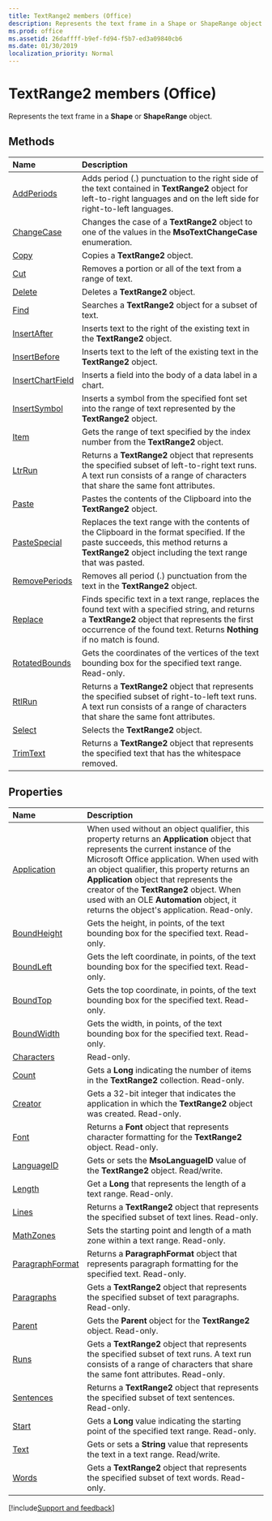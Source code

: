 ```yaml
---
title: TextRange2 members (Office)
description: Represents the text frame in a Shape or ShapeRange object.
ms.prod: office
ms.assetid: 26daffff-b9ef-fd94-f5b7-ed3a09840cb6
ms.date: 01/30/2019
localization_priority: Normal
---
```



# TextRange2 members (Office)

Represents the text frame in a **Shape** or **ShapeRange** object.

## Methods

|Name|Description|
|:-----|:-----|
|[AddPeriods](../../Office.TextRange2.AddPeriods.md)|Adds period (.) punctuation to the right side of the text contained in **TextRange2** object for left-to-right languages and on the left side for right-to-left languages.|
|[ChangeCase](../../Office.TextRange2.ChangeCase.md)|Changes the case of a **TextRange2** object to one of the values in the **MsoTextChangeCase** enumeration.|
|[Copy](../../Office.TextRange2.Copy.md)|Copies a **TextRange2** object.|
|[Cut](../../Office.TextRange2.Cut.md)|Removes a portion or all of the text from a range of text.|
|[Delete](../../Office.TextRange2.Delete.md)|Deletes a **TextRange2** object.|
|[Find](../../Office.TextRange2.Find.md)|Searches a **TextRange2** object for a subset of text.|
|[InsertAfter](../../Office.TextRange2.InsertAfter.md)|Inserts text to the right of the existing text in the **TextRange2** object.|
|[InsertBefore](../../Office.TextRange2.InsertBefore.md)|Inserts text to the left of the existing text in the **TextRange2** object.|
|[InsertChartField](../../Office.TextRange2.InsertChartField.md)|Inserts a field into the body of a data label in a chart. |
|[InsertSymbol](../../Office.TextRange2.InsertSymbol.md)|Inserts a symbol from the specified font set into the range of text represented by the **TextRange2** object.|
|[Item](../../Office.TextRange2.Item.md)|Gets the range of text specified by the index number from the **TextRange2** object.|
|[LtrRun](../../Office.TextRange2.LtrRun.md)|Returns a **TextRange2** object that represents the specified subset of left-to-right text runs. A text run consists of a range of characters that share the same font attributes.|
|[Paste](../../Office.TextRange2.Paste.md)|Pastes the contents of the Clipboard into the **TextRange2** object.|
|[PasteSpecial](../../Office.TextRange2.PasteSpecial.md)|Replaces the text range with the contents of the Clipboard in the format specified. If the paste succeeds, this method returns a **TextRange2** object including the text range that was pasted.|
|[RemovePeriods](../../Office.TextRange2.RemovePeriods.md)|Removes all period (.) punctuation from the text in the **TextRange2** object.|
|[Replace](../../Office.TextRange2.Replace.md)|Finds specific text in a text range, replaces the found text with a specified string, and returns a **TextRange2** object that represents the first occurrence of the found text. Returns **Nothing** if no match is found.|
|[RotatedBounds](../../Office.TextRange2.RotatedBounds.md)|Gets the coordinates of the vertices of the text bounding box for the specified text range. Read-only.|
|[RtlRun](../../Office.TextRange2.RtlRun.md)|Returns a **TextRange2** object that represents the specified subset of right-to-left text runs. A text run consists of a range of characters that share the same font attributes.|
|[Select](../../Office.TextRange2.Select.md)|Selects the **TextRange2** object.|
|[TrimText](../../Office.TextRange2.TrimText.md)|Returns a **TextRange2** object that represents the specified text that has the whitespace removed.|

## Properties

|Name|Description|
|:-----|:-----|
|[Application](../../Office.TextRange2.Application.md)|When used without an object qualifier, this property returns an **Application** object that represents the current instance of the Microsoft Office application. When used with an object qualifier, this property returns an **Application** object that represents the creator of the **TextRange2** object. When used with an OLE **Automation** object, it returns the object's application. Read-only.|
|[BoundHeight](../../Office.TextRange2.BoundHeight.md)|Gets the height, in points, of the text bounding box for the specified text. Read-only.|
|[BoundLeft](../../Office.TextRange2.BoundLeft.md)|Gets the left coordinate, in points, of the text bounding box for the specified text. Read-only.|
|[BoundTop](../../Office.TextRange2.BoundTop.md)|Gets the top coordinate, in points, of the text bounding box for the specified text. Read-only.|
|[BoundWidth](../../Office.TextRange2.BoundWidth.md)|Gets the width, in points, of the text bounding box for the specified text. Read-only.|
|[Characters](../../Office.TextRange2.Characters.md)|Read-only.|
|[Count](../../Office.TextRange2.Count.md)|Gets a **Long** indicating the number of items in the **TextRange2** collection. Read-only.|
|[Creator](../../Office.TextRange2.Creator.md)|Gets a 32-bit integer that indicates the application in which the **TextRange2** object was created. Read-only.|
|[Font](../../Office.TextRange2.Font.md)|Returns a **Font** object that represents character formatting for the **TextRange2** object. Read-only.|
|[LanguageID](../../Office.TextRange2.LanguageID.md)|Gets or sets the **MsoLanguageID** value of the **TextRange2** object. Read/write.|
|[Length](../../Office.TextRange2.Length.md)|Get a **Long** that represents the length of a text range. Read-only.|
|[Lines](../../Office.TextRange2.Lines.md)|Returns a **TextRange2** object that represents the specified subset of text lines. Read-only.|
|[MathZones](../../Office.TextRange2.MathZones.md)|Sets the starting point and length of a math zone within a text range. Read-only.|
|[ParagraphFormat](../../Office.TextRange2.ParagraphFormat.md)|Returns a **ParagraphFormat** object that represents paragraph formatting for the specified text. Read-only.|
|[Paragraphs](../../Office.TextRange2.Paragraphs.md)|Gets a **TextRange2** object that represents the specified subset of text paragraphs. Read-only.|
|[Parent](../../Office.TextRange2.Parent.md)|Gets the **Parent** object for the **TextRange2** object. Read-only.|
|[Runs](../../Office.TextRange2.Runs.md)|Gets a **TextRange2** object that represents the specified subset of text runs. A text run consists of a range of characters that share the same font attributes. Read-only.|
|[Sentences](../../Office.TextRange2.Sentences.md)|Returns a **TextRange2** object that represents the specified subset of text sentences. Read-only.|
|[Start](../../Office.TextRange2.Start.md)|Gets a **Long** value indicating the starting point of the specified text range. Read-only.|
|[Text](../../Office.TextRange2.Text.md)|Gets or sets a **String** value that represents the text in a text range. Read/write.|
|[Words](../../Office.TextRange2.Words.md)|Gets a **TextRange2** object that represents the specified subset of text words. Read-only.|

[!include[Support and feedback](~/includes/feedback-boilerplate.md)]